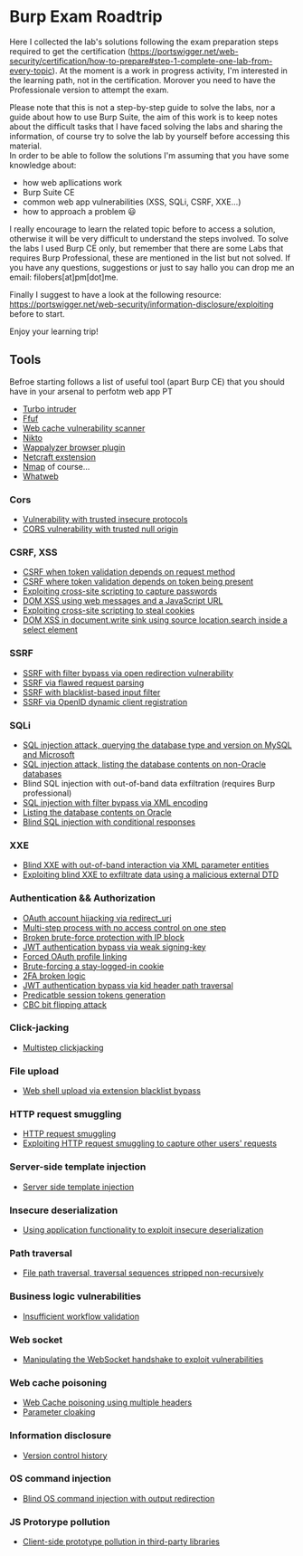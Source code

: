 # Burp Exam Roadtrip
Here I collected the lab's solutions following the exam preparation steps required to get the certification (https://portswigger.net/web-security/certification/how-to-prepare#step-1-complete-one-lab-from-every-topic). At the moment is a work in progress activity, I'm interested in the learning path, not in the certification. Morover you need to have the Professionale version to attempt the exam.

Please note that this is not a step-by-step guide to solve the labs, nor a guide about how to use Burp Suite, the aim of this work is to keep notes about the difficult tasks that I have faced solving the labs and sharing the information, of course try to solve the lab by yourself before accessing this material.<br>
In order to be able to follow the solutions I'm assuming that you have some knowledge about:
+ how web apllications work
+ Burp Suite CE
+ common web app vulnerabilities (XSS, SQLi, CSRF, XXE...)
+ how to approach a problem 😃

I really encourage to learn the related topic before to access a solution, otherwise it will be very difficult to understand the steps involved. To solve the labs I used Burp CE only, but remember that there are some Labs that requires Burp Professional, these are mentioned in the list but not solved. If you have any questions, suggestions or just to say hallo you can drop me an email: filobers[at]pm[dot]me.

Finally I suggest to have a look at the following resource: https://portswigger.net/web-security/information-disclosure/exploiting before to start.

Enjoy your learning trip!

## Tools
Befroe starting follows a list of useful tool (apart Burp CE) that you should have in your arsenal to perfotm web app PT

- [Turbo intruder](https://github.com/PortSwigger/turbo-intruder)
- [Ffuf](https://github.com/ffuf/ffuf)
- [Web cache vulnerability scanner](https://github.com/Hackmanit/Web-Cache-Vulnerability-Scanner/releases)
- [Nikto](https://github.com/sullo/nikto)
- [Wappalyzer browser plugin](https://www.wappalyzer.com/)
- [Netcraft exstension](https://www.netcraft.com/apps/)
- [Nmap](https://nmap.org/) of course...
- [Whatweb](https://github.com/urbanadventurer/WhatWeb)

### Cors
+ [Vulnerability with trusted insecure protocols](./CORS.md#cors-vulnerability-with-trusted-insecure-protocols)
+ [CORS vulnerability with trusted null origin](./CORS.md#cors-vulnerability-with-trusted-null-origin)

### CSRF, XSS
+ [CSRF when token validation depends on request method](./CSRF-XXS.md#csrf-where-token-validation-depends-on-request-method)
+ [CSRF where token validation depends on token being present](CSRF-XXS.md#csrf-where-token-validation-depends-on-request-method)
+ [Exploiting cross-site scripting to capture passwords](./CSRF-XXS.md#exploiting-cross-site-scripting-to-capture-passwords)
+ [DOM XSS using web messages and a JavaScript URL](./CSRF-XXS.md#dom-xss-using-web-messages-and-a-javascript-url)
+ [Exploiting cross-site scripting to steal cookies](./CSRF-XXS.md#exploiting-cross-site-scripting-to-steal-cookies)
+ [DOM XSS in document.write sink using source location.search inside a select element](CSRF-XXS.md#dom-xss-in-documentwrite-sink-using-source-locationsearch-inside-a-select-element)
### SSRF
+ [SSRF with filter bypass via open redirection vulnerability](./SSRF.md#ssrf-with-filter-bypass-via-open-redirection-vulnerability)
+ [SSRF via flawed request parsing](./SSRF.md#ssrf-via-flawed-request-parsing)
+ [SSRF with blacklist-based input filter](./SSRF.md#ssrf-with-blacklist-based-input-filter)
+ [SSRF via OpenID dynamic client registration](./SSRF.md#ssrf-via-openid-dynamic-client-registration)

### SQLi
+ [SQL injection attack, querying the database type and version on MySQL and Microsoft](./SqlI.md#sql-injection-attack-querying-the-database-type-and-version-on-mysql-and-microsoft)
+ [SQL injection attack, listing the database contents on non-Oracle databases](./SqlI.md#sql-injection-attack-listing-the-database-contents-on-non-oracle-databases)
+ Blind SQL injection with out-of-band data exfiltration (requires Burp professional)
+ [SQL injection with filter bypass via XML encoding](./SqlI.md#sql-injection-with-filter-bypass-via-xml-encoding)
+ [Listing the database contents on Oracle](./SqlI.md#sql-injection-attack-listing-the-database-contents-on-oracle)
+ [Blind SQL injection with conditional responses](SqlI.md#blind-sql-injection-with-conditional-responses)

### XXE
+ [Blind XXE with out-of-band interaction via XML parameter entities](./XXE.md#blind-xxe-with-out-of-band-interaction-via-xml-parameter-entities)
+ [Exploiting blind XXE to exfiltrate data using a malicious external DTD](./XXE.md#exploiting-blind-xxe-to-exfiltrate-data-using-a-malicious-external-dtd)
### Authentication && Authorization
+ [OAuth account hijacking via redirect_uri](./authorization_authentication.md#oauth-account-hijacking-via-redirect_uri)
+ [Multi-step process with no access control on one step](./authorization_authentication.md#multi-step-process-with-no-access-control-on-one-step)
+ [Broken brute-force protection with IP block](./authorization_authentication.md#broken-brute-force-protection-with-ip-block)
+ [JWT authentication bypass via weak signing-key](./authorization_authentication.md#jwt-authentication-bypass-via-weak-signing-key)
+ [Forced OAuth profile linking](./authorization_authentication.md#forced-oauth-profile-linking)
+ [Brute-forcing a stay-logged-in cookie](authorization_authentication.md#brute-forcing-a-stay-logged-in-cookie)
+ [2FA broken logic](./authorization_authentication.md#2fa-broken-logic)
+ [JWT authentication bypass via kid header path traversal](./authorization_authentication.md#jwt-authentication-bypass-via-kid-header-path-traversal)
+ [Predicatble session tokens generation](./authorization_authentication.md#predicatble-session-tokens-generation)
+ [CBC bit flipping attack](./authorization_authentication.md#cbc-bit-flipping-attack)

### Click-jacking
+ [Multistep clickjacking](https://github.com/zinzloun/burp_exam_prep/blob/main/clickjacking.md#lab-multistep-clickjacking)
### File upload
+ [Web shell upload via extension blacklist bypass](./file_upload.md#web-shell-upload-via-extension-blacklist-bypass)
### HTTP request smuggling
+ [HTTP request smuggling](./http_request_smuggling.md#http-request-smuggling)
+ [Exploiting HTTP request smuggling to capture other users' requests](./http_request_smuggling.md#exploiting-http-request-smuggling-to-capture-other-users-requests)
### Server-side template injection
+ [Server side template injection](./ss_template_inject.md)
### Insecure deserialization
+ [Using application functionality to exploit insecure deserialization](./insecure_deserialization.md#using-application-functionality-to-exploit-insecure-deserialization)
### Path traversal
+ [File path traversal, traversal sequences stripped non-recursively](./path_traversal.md#file-path-traversal-traversal-sequences-stripped-non-recursively)
### Business logic vulnerabilities
+ [Insufficient workflow validation](./BL_vulnerabilities.md#insufficient-workflow-validation)
### Web socket
+ [Manipulating the WebSocket handshake to exploit vulnerabilities](./WS.md)
### Web cache poisoning
+ [Web Cache poisoning using multiple headers](./web_cache_pois.md#web-cache-poisoning-with-multiple-headers)
+ [Parameter cloaking](./web_cache_pois.md#parameter-cloaking)
### Information disclosure
+ [Version control history](./info_disclosure.md#information-disclosure-in-version-control-history)
### OS command injection
+ [Blind OS command injection with output redirection](./OS_cmd_injection.md#blind-os-command-injection-with-output-redirection)
### JS Protorype pollution
+ [Client-side prototype pollution in third-party libraries](./JS_proto_pollution.md#client-side-prototype-pollution-in-third-party-libraries)
